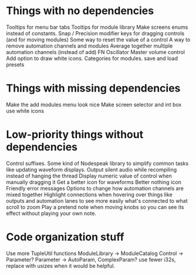 # Things with no dependencies
Tooltips for menu bar tabs
Tooltips for module library
Make screens enums instead of constants.
Snap / Precision modifier keys for dragging controls (and for moving modules)
Some way to reset the value of a control
A way to remove automation channels and modules
Average together multiple automation channels (instead of add)
FN Oscillator
Master volume control
Add option to draw white icons.
Categories for modules.
save and load presets

# Things with missing dependencies
Make the add modules menu look nice
Make screen selector and int box use white icons

# Low-priority things without dependencies
Control suffixes.
Some kind of Nodespeak library to simplify common tasks like updating waveform displays.
Output silent audio while recompiling instead of hanging the thread
Display numeric value of control when manually dragging it
Get a better icon for waveforms
Better nothing icon
Friendly error messages
Options to change how automation channels are mixed together
Highlight connections when hovering over things like outputs and automation
  lanes to see more easily what's connected to what
scroll to zoom
Play a pretend note when moving knobs so you can see its effect without playing your own note.

# Code organization stuff
Use more TupleUtil functions
ModuleLibrary -> ModuleCatalog
Control -> Parameter?
Parameter -> AutoParam, ComplexParam?
use fewer i32s, replace with usizes when it would be helpful.
